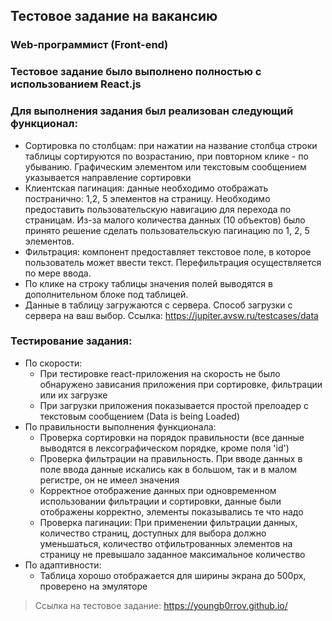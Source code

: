 ## Тестовое задание на вакансию
### Web-программист (Front-end)
### Тестовое задание было выполнено полностью с использованием React.js
### Для выполнения задания был реализован следующий  функционал:
+ Сортировка по столбцам: при нажатии на название столбца строки таблицы
сортируются по возрастанию, при повторном клике - по убыванию. Графическим
элементом или текстовым сообщением указывается направление сортировки
+ Клиентская пагинация: данные необходимо отображать постранично: 1,2, 5
  элементов на страницу. Необходимо предоставить пользовательскую навигацию для
  перехода по страницам. Из-за малого количества данных (10 объектов) было принято решение сделать пользовательскую
  пагинацию по 1, 2, 5 элементов.
+ Фильтрация: компонент предоставляет текстовое поле, в которое пользователь может
  ввести текст. Перефильтрация осуществляется по мере ввода.
+ По клике на строку таблицы значения полей выводятся в дополнительном блоке под
  таблицей.
+ Данные в таблицу загружаются с сервера. Способ загрузки с сервера на ваш выбор. Ссылка: https://jupiter.avsw.ru/testcases/data

### Тестирование задания:
+ По скорости:
  + При тестировке react-приложения на скорость не было обнаружено зависания приложения при сортировке, фильтрации
    или их загрузке
  + При загрузки приложения показывается простой прелоадер с текстовым сообщением (Data is being Loaded)
+ По правильности выполнения функционала:
  + Проверка сортировки на порядок правильности (все данные выводятся в лексографическом порядке, кроме поля 'id')
  + Проверка фильтрации на правильность. При вводе данных в поле ввода данные искались как в большом, так и в малом 
  регистре, он не имеел значения
  + Корректное отображение данных при одновременном использовании фильтрации и сортировки, данные были отображены корректно,
  элементы показывались те что надо
  + Проверка пагинации: При применении фильтрации данных, количество страниц, доступных для выбора должно уменьшаться,
  количество отфильтрованных элементов на страницу не превышало заданное максимальное количество
+ По адаптивности:
  + Таблица хорошо отображается для ширины экрана до 500px, проверено на эмуляторе 
>Ссылка на тестовое задание: https://youngb0rrov.github.io/
